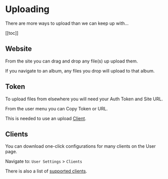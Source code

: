 # Uploading

There are more ways to upload than we can keep up with…

[[toc]]

## Website

From the site you can drag and drop any file(s) up upload them.

If you navigate to an album, any files you drop will upload to that album.

## Token

To upload files from elsewhere you will need your Auth Token and Site URL.

From the user menu you can Copy Token or URL.

This is needed to use an upload [Client](#clients).

## Clients

You can download one-click configurations for many clients on the User page.

Navigate to: `User Settings` > `Clients`

There is also a list of [supported clients](../clients/index.md).
